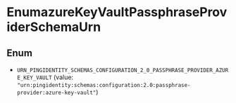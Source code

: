 

# EnumazureKeyVaultPassphraseProviderSchemaUrn

## Enum


* `URN_PINGIDENTITY_SCHEMAS_CONFIGURATION_2_0_PASSPHRASE_PROVIDER_AZURE_KEY_VAULT` (value: `"urn:pingidentity:schemas:configuration:2.0:passphrase-provider:azure-key-vault"`)



